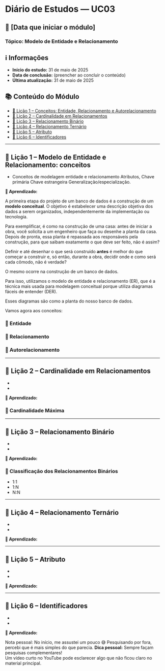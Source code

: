# Diário de Estudos — UC03

## 📅 [Data que iniciar o módulo]

### Tópico: Modelo de Entidade e Relacionamento

## ℹ️ Informações

- **Início do estudo:** 31 de maio de 2025
- **Data de conclusão:** (preencher ao concluir o conteúdo)  
- **Última atualização:** 31 de maio de 2025

## 📚 Conteúdo do Módulo

- [📘 Lição 1 – Conceitos: Entidade, Relacionamento e Autorelacionamento](#-lição-1--conceitos-entidade-relacionamento-e-autorelacionamento)
- [📘 Lição 2 – Cardinalidade em Relacionamentos](#-lição-2--cardinalidade-em-relacionamentos)
- [📘 Lição 3 – Relacionamento Binário](#-lição-3--relacionamento-binário)
- [📘 Lição 4 – Relacionamento Ternário](#-lição-4--relacionamento-ternário)
- [📘 Lição 5 – Atributo](#-lição-5--atributo)
- [📘 Lição 6 – Identificadores](#-lição-6--identificadores)

---

## 📘 Lição 1 – Modelo de Entidade e Relacionamento: conceitos

- Conceitos de modelagem entidade e relacionamento
   Atributos,
   Chave primária
   Chave estrangeira
   Generalização/especialização.

**🧠 Aprendizado:**  

A primeira etapa do projeto de um banco de dados é a construção de um **modelo conceitual**.
O objetivo é estabelecer uma descrição objetiva dos dados a serem organizados, independentemente da implementação ou tecnologia.

Para exemplificar, é como na construção de uma casa: antes de iniciar a obra, você solicita a um engenheiro que faça ou desenhe a planta da casa. Depois de pronta, essa planta é repassada aos responsáveis pela construção, para que saibam exatamente o que deve ser feito, não é assim?

Definir e até desenhar o que será construído **antes** é melhor do que começar a construir e, só então, durante a obra, decidir onde e como será cada cômodo, não é verdade?

O mesmo ocorre na construção de um banco de dados.

Para isso, utilizamos o modelo de entidade e relacionamento (ER), que é a técnica mais usada para modelagem conceitual porque utiliza diagramas fáceis de entender (DER).

Esses diagramas são como a planta do nosso banco de dados.

Vamos agora aos conceitos:

### 🔷 Entidade  

### 🔗 Relacionamento  

### 🔁 Autorelacionamento  


---

## 📘 Lição 2 – Cardinalidade em Relacionamentos

-
-

**🧠 Aprendizado:**  

### 📏 Cardinalidade Máxima  


---

## 📘 Lição 3 – Relacionamento Binário

-
-

**🧠 Aprendizado:**

### 🧮 Classificação dos Relacionamentos Binários  
- 1:1  
- 1:N  
- N:N  

---

## 📘 Lição 4 – Relacionamento Ternário

-
-

**🧠 Aprendizado:**  


---

## 📘 Lição 5 – Atributo

-
-

**🧠 Aprendizado:**  


---

## 📘 Lição 6 – Identificadores

-
-

**🧠 Aprendizado:**  


Nota pessoal:
No início, me assustei um pouco 😅
Pesquisando por fora, percebi que é mais simples do que parecia.
**Dica pessoal:** Sempre façam pesquisas complementares!  
Um vídeo curto no YouTube pode esclarecer algo que não ficou claro no material principal.
